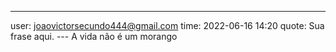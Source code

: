 ---
user: joaovictorsecundo444@gmail.com
time: 2022-06-16 14:20
quote: Sua frase aqui.
--- A vida não é um morango
